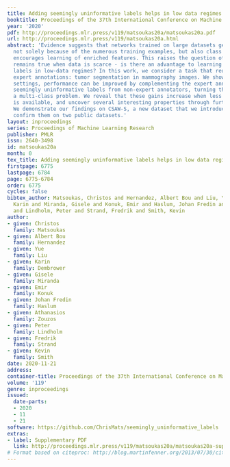 ```yaml
---
title: Adding seemingly uninformative labels helps in low data regimes
booktitle: Proceedings of the 37th International Conference on Machine Learning
year: '2020'
pdf: http://proceedings.mlr.press/v119/matsoukas20a/matsoukas20a.pdf
url: http://proceedings.mlr.press/v119/matsoukas20a.html
abstract: 'Evidence suggests that networks trained on large datasets generalize well
  not solely because of the numerous training examples, but also class diversity which
  encourages learning of enriched features. This raises the question of whether this
  remains true when data is scarce - is there an advantage to learning with additional
  labels in low-data regimes? In this work, we consider a task that requires difficult-to-obtain
  expert annotations: tumor segmentation in mammography images. We show that, in low-data
  settings, performance can be improved by complementing the expert annotations with
  seemingly uninformative labels from non-expert annotators, turning the task into
  a multi-class problem. We reveal that these gains increase when less expert data
  is available, and uncover several interesting properties through further studies.
  We demonstrate our findings on CSAW-S, a new dataset that we introduce here, and
  confirm them on two public datasets.'
layout: inproceedings
series: Proceedings of Machine Learning Research
publisher: PMLR
issn: 2640-3498
id: matsoukas20a
month: 0
tex_title: Adding seemingly uninformative labels helps in low data regimes
firstpage: 6775
lastpage: 6784
page: 6775-6784
order: 6775
cycles: false
bibtex_author: Matsoukas, Christos and Hernandez, Albert Bou and Liu, Yue and Dembrower,
  Karin and Miranda, Gisele and Konuk, Emir and Haslum, Johan Fredin and Zouzos, Athanasios
  and Lindholm, Peter and Strand, Fredrik and Smith, Kevin
author:
- given: Christos
  family: Matsoukas
- given: Albert Bou
  family: Hernandez
- given: Yue
  family: Liu
- given: Karin
  family: Dembrower
- given: Gisele
  family: Miranda
- given: Emir
  family: Konuk
- given: Johan Fredin
  family: Haslum
- given: Athanasios
  family: Zouzos
- given: Peter
  family: Lindholm
- given: Fredrik
  family: Strand
- given: Kevin
  family: Smith
date: 2020-11-21
address: 
container-title: Proceedings of the 37th International Conference on Machine Learning
volume: '119'
genre: inproceedings
issued:
  date-parts:
  - 2020
  - 11
  - 21
software: https://github.com/ChrisMats/seemingly_uninformative_labels
extras:
- label: Supplementary PDF
  link: http://proceedings.mlr.press/v119/matsoukas20a/matsoukas20a-supp.pdf
# Format based on citeproc: http://blog.martinfenner.org/2013/07/30/citeproc-yaml-for-bibliographies/
---
```

